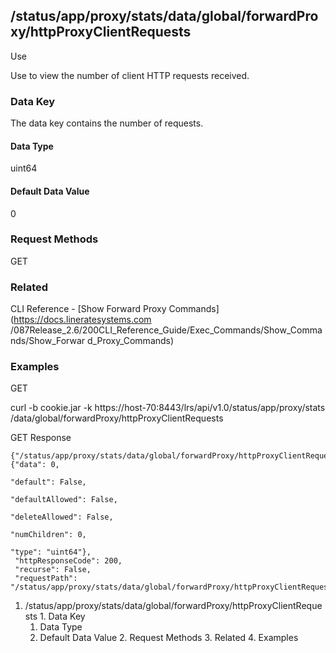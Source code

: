## /status/app/proxy/stats/data/global/forwardProxy/httpProxyClientRequests

Use

Use to view the number of client HTTP requests received.

### Data Key

The data key contains the number of requests.

#### Data Type

uint64

#### Default Data Value

0

### Request Methods

GET

### Related

CLI Reference - [Show Forward Proxy Commands](https://docs.lineratesystems.com
/087Release_2.6/200CLI_Reference_Guide/Exec_Commands/Show_Commands/Show_Forwar
d_Proxy_Commands)

### Examples

GET

curl -b cookie.jar -k https://host-70:8443/lrs/api/v1.0/status/app/proxy/stats
/data/global/forwardProxy/httpProxyClientRequests

GET Response

    
    {"/status/app/proxy/stats/data/global/forwardProxy/httpProxyClientRequests": {"data": 0,
                                                                                   "default": False,
                                                                                   "defaultAllowed": False,
                                                                                   "deleteAllowed": False,
                                                                                   "numChildren": 0,
                                                                                   "type": "uint64"},
     "httpResponseCode": 200,
     "recurse": False,
     "requestPath": "/status/app/proxy/stats/data/global/forwardProxy/httpProxyClientRequests"}
    

  1. /status/app/proxy/stats/data/global/forwardProxy/httpProxyClientRequests
    1. Data Key
      1. Data Type
      2. Default Data Value
    2. Request Methods
    3. Related
    4. Examples

